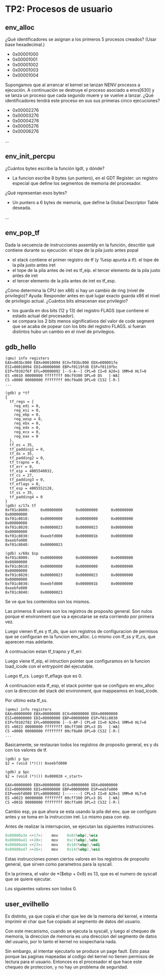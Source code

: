 TP2: Procesos de usuario
========================

env_alloc
---------

¿Qué identificadores se asignan a los primeros 5 procesos creados? (Usar base hexadecimal.)

- 0x00001000
- 0x00001001
- 0x00001002
- 0x00001003
- 0x00001004

Supongamos que al arrancar el kernel se lanzan NENV procesos a ejecución. A continuación se destruye el proceso asociado a envs[630] y se lanza un proceso que cada segundo muere y se vuelve a lanzar. ¿Qué identificadores tendrá este proceso en sus sus primeras cinco ejecuciones?

- 0x00002276
- 0x00003276
- 0x00004276
- 0x00005276
- 0x00006276

...


env_init_percpu
---------------

¿Cuántos bytes escribe la función lgdt, y dónde?

- La funcion escribe 8 bytes (un puntero), en el GDT Register: un registro especial que define los segmentos de memoria del procesador.

¿Qué representan esos bytes?

- Un puntero a 6 bytes de memoria, que define la Global Descriptor Table deseada.

...


env_pop_tf
----------

Dada la secuencia de instrucciones assembly en la función, describir qué contiene durante su ejecución:
el tope de la pila justo antes popal
- el stack contiene el primer registro de tf (y %esp apunta a tf).
el tope de la pila justo antes iret
- el tope de la pila antes de iret es tf_eip.
el tercer elemento de la pila justo antes de iret
- el tercer elemento de la pila antes de iret es tf_esp.

¿Cómo determina la CPU (en x86) si hay un cambio de ring (nivel de privilegio)? Ayuda: Responder antes en qué lugar exacto guarda x86 el nivel de privilegio actual. ¿Cuántos bits almacenan ese privilegio?

- los guarda en dos bits (12 y 13) del registro FLAGS (que contiene el estado actual del procesador).
- se compara los 2 bits menos significativos del valor de code segment que se acaba de popear con los bits del registro FLAGS. si fueran distintos hubo un cambio en el nivel de privilegios.

gdb_hello
---------

```
(qmu) info registers
EAX=003bc000 EBX=00010094 ECX=f03bc000 EDX=000001fe
ESI=00010094 EDI=00000000 EBP=f0119fd8 ESP=f0119fbc
EIP=f0102f6f EFL=00000092 [--S-A--] CPL=0 II=0 A20=1 SMM=0 HLT=0
ES =0010 00000000 ffffffff 00cf9300 DPL=0 DS   [-WA]
CS =0008 00000000 ffffffff 00cf9a00 DPL=0 CS32 [-R-]
...
```

```
(gdb) p *tf
{
  tf_regs = {
    reg_edi = 0,
    reg_esi = 0,
    reg_ebp = 0,
    reg_oesp = 0,
    reg_ebx = 0,
    reg_edx = 0,
    reg_ecx = 0,
    reg_eax = 0
  },
  tf_es = 35,
  tf_padding1 = 0,
  tf_ds = 35,
  tf_padding2 = 0,
  tf_trapno = 0,
  tf_err = 0,
  tf_eip = 4005548032,
  tf_cs = 27,
  tf_padding3 = 0,
  tf_eflags = 0,
  tf_esp = 4005552128,
  tf_ss = 35,
  tf_padding4 = 0
}
(gdb) x/17x tf
0xf01c8000:     0x00000000      0x00000000      0x00000000      0x00000000
0xf01c8010:     0x00000000      0x00000000      0x00000000      0x00000000
0xf01c8020:     0x00000023      0x00000023      0x00000000      0x00000000
0xf01c8030:     0xeebfd000      0x0000001b      0x00000000      0xeebfe000
0xf01c8040:     0x00000023
```

```
(gdb) x/68x $sp
0xf01c8000:     0x00000000      0x00000000      0x00000000      0x00000000
0xf01c8010:     0x00000000      0x00000000      0x00000000      0x00000000
0xf01c8020:     0x00000023      0x00000023      0x00000000      0x00000000
0xf01c8030:     0xeebfd000      0x0000001b      0x00000000      0xeebfe000
0xf01c8040:     0x00000023
```

Se ve que los contenidos son los mismos.

Las primeros 8 valores son los registros de proposito general. Son nulos porque el environment que va a ejecutarse se esta corriendo por primera vez.

Luego vienen tf_es y tf_ds, que son registros de configuracion de permisos que se configuran en la funcion env_alloc. Lo mismo con tf_ss y tf_cs, que aparecen mas adelante.

A contnuacion estan tf_trapno y tf_err.

Luego viene tf_eip, el intruction pointer que configuramos en la funcion load_icode con el entrypoint del ejecutable.

Luego tf_cs. Luego tf_eflags que es 0.

A continuacion esta tf_esp, el stack pointer que se configuro en env_alloc con la direccion del stack del environment, que mappeamos en load_icode.

Por ultimo esta tf_ss.

```
(qemu) info registers
EAX=00000000 EBX=00000000 ECX=00000000 EDX=00000000
ESI=00000000 EDI=00000000 EBP=00000000 ESP=f01c8030
EIP=f0102f82 EFL=00000096 [--S-AP-] CPL=0 II=0 A20=1 SMM=0 HLT=0
ES =0023 00000000 ffffffff 00cff300 DPL=3 DS   [-WA]
CS =0008 00000000 ffffffff 00cf9a00 DPL=0 CS32 [-R-]
...
```

Basicamente, se restauran todos los registros de proposito general, es y ds con los valores de tf.

```
(gdb) p $pc
$2 = (void (*)()) 0xeebfd000
```

```
(gdb) p $pc
$2 = (void (*)()) 0x800020 <_start>
```

```
EAX=00000000 EBX=00000000 ECX=00000000 EDX=00000000
ESI=00000000 EDI=00000000 EBP=00000000 ESP=eebfe000
EIP=eebfd000 EFL=00000002 [-------] CPL=3 II=0 A20=1 SMM=0 HLT=0
ES =0023 00000000 ffffffff 00cff300 DPL=3 DS   [-WA]
CS =001b 00000000 ffffffff 00cffa00 DPL=3 CS32 [-R-]
```

Cambio esp, ya que ahora se esta usando la pila del env, que se configuro antes y se toma en la instruccion iret. Lo mismo pasa con eip.

Antes de realizar la interrupcion, se ejecutan las siguientes instrucciones.

```s
0x00800a3e <+17>:    mov    0x8(%ebp),%ecx
0x00800a41 <+20>:    mov    0xc(%ebp),%ebx
0x00800a44 <+23>:    mov    0x10(%ebp),%edi
0x00800a47 <+26>:    mov    0x14(%ebp),%esi
```

Estas instrucciones ponen ciertos valores en los registros de proposito general, que sirven como parametros para la syscall.

En la primera, el valor de *($ebp + 0x8) es 13, que es el numero de syscall que se quiere ejecutar.

Los siguientes valores son todos 0.

user_evilhello
--------------

Es distinto, ya que copia el char que lee de la memoria del kernel, e intenta imprimir el char que fue copiado al segmento de datos del usuario.

Con este mecanismo, cuando se ejecuta la syscall, y luego el chequeo de memoria, la direccion de memoria es una direccion del segmento de datos del usuario, por lo tanto el kernel no sospecharia nada.

Sin embargo, al intentar ejecutarlo se produce un page fault. Esto pasa porque las paginas mapeadas al codigo del kernel no tienen permisos de lectura para el usuario. Entonces es el procesador el que hace este chequeo de proteccion, y no hay un problema de seguridad.
